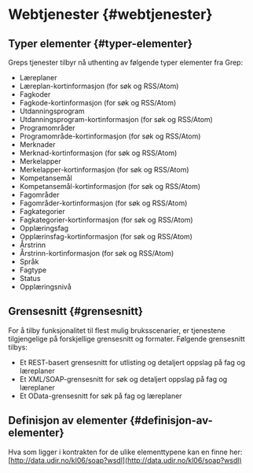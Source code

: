 # Webtjenester {#webtjenester}

## Typer elementer {#typer-elementer}

Greps tjenester tilbyr nå uthenting av følgende typer elementer fra Grep:

*   Læreplaner
*   Læreplan-kortinformasjon (for søk og RSS/Atom)
*   Fagkoder
*   Fagkode-kortinformasjon (for søk og RSS/Atom)
*   Utdanningsprogram
*   Utdanningsprogram-kortinformasjon (for søk og RSS/Atom)
*   Programområder
*   Programområde-kortinformasjon (for søk og RSS/Atom)
*   Merknader
*   Merknad-kortinformasjon (for søk og RSS/Atom)
*   Merkelapper
*   Merkelapper-kortinformasjon (for søk og RSS/Atom)
*   Kompetansemål
*   Kompetansemål-kortinformasjon (for søk og RSS/Atom)
*   Fagområder
*   Fagområder-kortinformasjon (for søk og RSS/Atom)
*   Fagkategorier
*   Fagkategorier-kortinformasjon (for søk og RSS/Atom)
*   Opplæringsfag
*   Opplærinsfag-kortinformasjon (for søk og RSS/Atom)
*   Årstrinn
*   Årstrinn-kortinformasjon (for søk og RSS/Atom)
*   Språk
*   Fagtype
*   Status
*   Opplæringsnivå

## Grensesnitt {#grensesnitt}

For å tilby funksjonalitet til flest mulig bruksscenarier, er tjenestene tilgjengelige på forskjellige grensesnitt og formater. Følgende grensesnitt tilbys:

*   Et REST-basert grensesnitt for utlisting og detaljert oppslag på fag og læreplaner
*   Et XML/SOAP-grensesnitt for søk og detaljert oppslag på fag og læreplaner
*   Et OData-grensesnitt for søk på fag og læreplaner

## Definisjon av elementer {#definisjon-av-elementer}

Hva som ligger i kontrakten for de ulike elementtypene kan en finne her: [http://data.udir.no/kl06/soap?wsdl](http://data.udir.no/kl06/soap?wsdl)